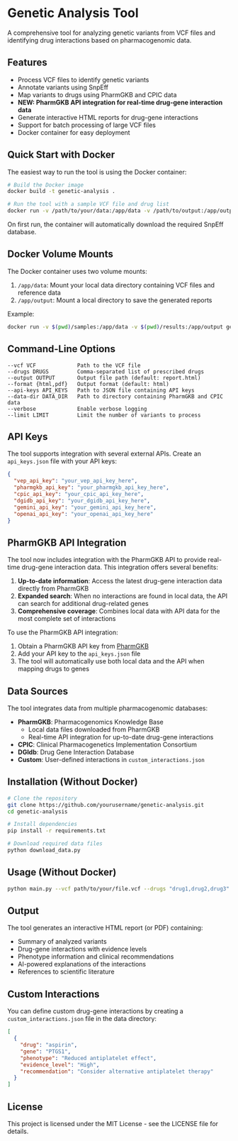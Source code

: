 # Genetic Analysis Tool

A comprehensive tool for analyzing genetic variants from VCF files and identifying drug interactions based on pharmacogenomic data.

## Features

- Process VCF files to identify genetic variants
- Annotate variants using SnpEff
- Map variants to drugs using PharmGKB and CPIC data
- **NEW: PharmGKB API integration for real-time drug-gene interaction data**
- Generate interactive HTML reports for drug-gene interactions
- Support for batch processing of large VCF files
- Docker container for easy deployment

## Quick Start with Docker

The easiest way to run the tool is using the Docker container:

```bash
# Build the Docker image
docker build -t genetic-analysis .

# Run the tool with a sample VCF file and drug list
docker run -v /path/to/your/data:/app/data -v /path/to/output:/app/output genetic-analysis --vcf /app/data/sample.vcf --drugs "warfarin,clopidogrel" --output /app/output/report.html
```

On first run, the container will automatically download the required SnpEff database.

## Docker Volume Mounts

The Docker container uses two volume mounts:

1. `/app/data`: Mount your local data directory containing VCF files and reference data
2. `/app/output`: Mount a local directory to save the generated reports

Example:
```bash
docker run -v $(pwd)/samples:/app/data -v $(pwd)/results:/app/output genetic-analysis --vcf /app/data/sample.vcf --drugs "ibuprofen,omeprazole" --output /app/output/report.html
```

## Command-Line Options

```
--vcf VCF             Path to the VCF file
--drugs DRUGS         Comma-separated list of prescribed drugs
--output OUTPUT       Output file path (default: report.html)
--format {html,pdf}   Output format (default: html)
--api-keys API_KEYS   Path to JSON file containing API keys
--data-dir DATA_DIR   Path to directory containing PharmGKB and CPIC data
--verbose             Enable verbose logging
--limit LIMIT         Limit the number of variants to process
```

## API Keys

The tool supports integration with several external APIs. Create an `api_keys.json` file with your API keys:

```json
{
  "vep_api_key": "your_vep_api_key_here",
  "pharmgkb_api_key": "your_pharmgkb_api_key_here",
  "cpic_api_key": "your_cpic_api_key_here",
  "dgidb_api_key": "your_dgidb_api_key_here",
  "gemini_api_key": "your_gemini_api_key_here",
  "openai_api_key": "your_openai_api_key_here"
}
```

## PharmGKB API Integration

The tool now includes integration with the PharmGKB API to provide real-time drug-gene interaction data. This integration offers several benefits:

1. **Up-to-date information**: Access the latest drug-gene interaction data directly from PharmGKB
2. **Expanded search**: When no interactions are found in local data, the API can search for additional drug-related genes
3. **Comprehensive coverage**: Combines local data with API data for the most complete set of interactions

To use the PharmGKB API integration:

1. Obtain a PharmGKB API key from [PharmGKB](https://www.pharmgkb.org/)
2. Add your API key to the `api_keys.json` file
3. The tool will automatically use both local data and the API when mapping drugs to genes

## Data Sources

The tool integrates data from multiple pharmacogenomic databases:

- **PharmGKB**: Pharmacogenomics Knowledge Base
  - Local data files downloaded from PharmGKB
  - Real-time API integration for up-to-date drug-gene interactions
- **CPIC**: Clinical Pharmacogenetics Implementation Consortium
- **DGIdb**: Drug Gene Interaction Database
- **Custom**: User-defined interactions in `custom_interactions.json`

## Installation (Without Docker)

```bash
# Clone the repository
git clone https://github.com/yourusername/genetic-analysis.git
cd genetic-analysis

# Install dependencies
pip install -r requirements.txt

# Download required data files
python download_data.py
```

## Usage (Without Docker)

```bash
python main.py --vcf path/to/your/file.vcf --drugs "drug1,drug2,drug3" --output report.html
```

## Output

The tool generates an interactive HTML report (or PDF) containing:

- Summary of analyzed variants
- Drug-gene interactions with evidence levels
- Phenotype information and clinical recommendations
- AI-powered explanations of the interactions
- References to scientific literature

## Custom Interactions

You can define custom drug-gene interactions by creating a `custom_interactions.json` file in the data directory:

```json
[
  {
    "drug": "aspirin",
    "gene": "PTGS1",
    "phenotype": "Reduced antiplatelet effect",
    "evidence_level": "High",
    "recommendation": "Consider alternative antiplatelet therapy"
  }
]
```

## License

This project is licensed under the MIT License - see the LICENSE file for details.